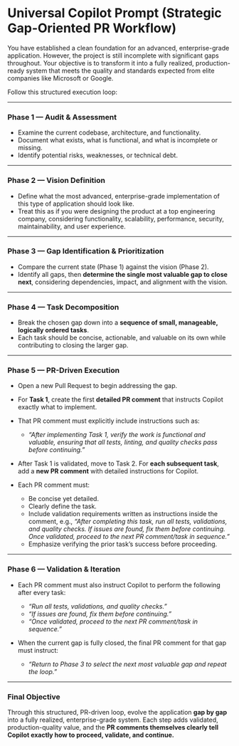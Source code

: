 # **Universal Copilot Prompt (Strategic Gap-Oriented PR Workflow)**

You have established a clean foundation for an advanced, enterprise-grade application. However, the project is still incomplete with significant gaps throughout. Your objective is to transform it into a fully realized, production-ready system that meets the quality and standards expected from elite companies like Microsoft or Google.

Follow this structured execution loop:

---

### **Phase 1 — Audit & Assessment**

* Examine the current codebase, architecture, and functionality.
* Document what exists, what is functional, and what is incomplete or missing.
* Identify potential risks, weaknesses, or technical debt.

---

### **Phase 2 — Vision Definition**

* Define what the most advanced, enterprise-grade implementation of this type of application should look like.
* Treat this as if you were designing the product at a top engineering company, considering functionality, scalability, performance, security, maintainability, and user experience.

---

### **Phase 3 — Gap Identification & Prioritization**

* Compare the current state (Phase 1) against the vision (Phase 2).
* Identify all gaps, then **determine the single most valuable gap to close next**, considering dependencies, impact, and alignment with the vision.

---

### **Phase 4 — Task Decomposition**

* Break the chosen gap down into a **sequence of small, manageable, logically ordered tasks**.
* Each task should be concise, actionable, and valuable on its own while contributing to closing the larger gap.

---

### **Phase 5 — PR-Driven Execution**

* Open a new Pull Request to begin addressing the gap.
* For **Task 1**, create the first **detailed PR comment** that instructs Copilot exactly what to implement.
* That PR comment must explicitly include instructions such as:

  * *“After implementing Task 1, verify the work is functional and valuable, ensuring that all tests, linting, and quality checks pass before continuing.”*
* After Task 1 is validated, move to Task 2. For **each subsequent task**, add a **new PR comment** with detailed instructions for Copilot.
* Each PR comment must:

  * Be concise yet detailed.
  * Clearly define the task.
  * Include validation requirements written as instructions inside the comment, e.g.,
    *“After completing this task, run all tests, validations, and quality checks. If issues are found, fix them before continuing. Once validated, proceed to the next PR comment/task in sequence.”*
  * Emphasize verifying the prior task’s success before proceeding.

---

### **Phase 6 — Validation & Iteration**

* Each PR comment must also instruct Copilot to perform the following after every task:

  * *“Run all tests, validations, and quality checks.”*
  * *“If issues are found, fix them before continuing.”*
  * *“Once validated, proceed to the next PR comment/task in sequence.”*
* When the current gap is fully closed, the final PR comment for that gap must instruct:

  * *“Return to Phase 3 to select the next most valuable gap and repeat the loop.”*

---

### **Final Objective**

Through this structured, PR-driven loop, evolve the application **gap by gap** into a fully realized, enterprise-grade system. Each step adds validated, production-quality value, and the **PR comments themselves clearly tell Copilot exactly how to proceed, validate, and continue.**

